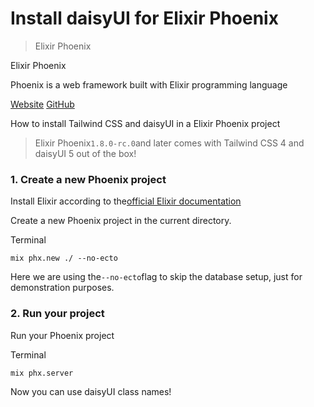 # Install daisyUI for Elixir Phoenix

> Elixir Phoenix

Elixir Phoenix

Phoenix is a web framework built with Elixir programming language

[Website](https://www.phoenixframework.org/) [GitHub](https://github.com/phoenixframework/phoenix)

How to install Tailwind CSS and daisyUI in a Elixir Phoenix project

> Elixir Phoenix`1.8.0-rc.0`and later comes with Tailwind CSS 4 and daisyUI 5 out of the box!

### [](#1-create-a-new-phoenix-project)1\. Create a new Phoenix project

Install Elixir according to the[official Elixir documentation](https://elixir-lang.org/install.html)

Create a new Phoenix project in the current directory.

Terminal

    mix phx.new ./ --no-ecto

Here we are using the`--no-ecto`flag to skip the database setup, just for demonstration purposes.

### [](#2-run-your-project)2\. Run your project

Run your Phoenix project

Terminal

    mix phx.server

Now you can use daisyUI class names!
